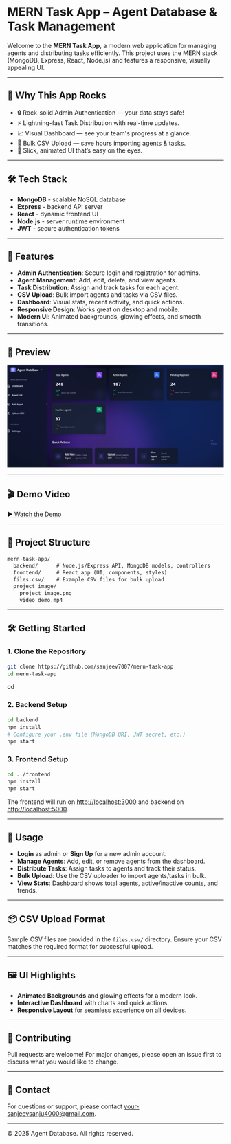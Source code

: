 # MERN Task App – Agent Database & Task Management

Welcome to the **MERN Task App**, a modern web application for managing agents and distributing tasks efficiently. This project uses the MERN stack (MongoDB, Express, React, Node.js) and features a responsive, visually appealing UI.
    
---

## 🚀 Why This App Rocks

- 🔒 Rock-solid Admin Authentication — your data stays safe!
- ⚡ Lightning-fast Task Distribution with real-time updates.
- 📈 Visual Dashboard — see your team's progress at a glance.
- 📂 Bulk CSV Upload — save hours importing agents & tasks.
- 🎨 Slick, animated UI that’s easy on the eyes.

---

## 🛠️ Tech Stack

- **MongoDB** - scalable NoSQL database
- **Express** - backend API server
- **React** - dynamic frontend UI
- **Node.js** - server runtime environment
- **JWT** - secure authentication tokens

---

## 🚀 Features

- **Admin Authentication**: Secure login and registration for admins.
- **Agent Management**: Add, edit, delete, and view agents.
- **Task Distribution**: Assign and track tasks for each agent.
- **CSV Upload**: Bulk import agents and tasks via CSV files.
- **Dashboard**: Visual stats, recent activity, and quick actions.
- **Responsive Design**: Works great on desktop and mobile.
- **Modern UI**: Animated backgrounds, glowing effects, and smooth transitions.

---

## 📸 Preview

![Project Screenshot](/project%20image/project%20image%20.png)

---

## 🎬 Demo Video

[▶️ Watch the Demo](https://drive.google.com/drive/folders/1E_Z1pH6OO4tAewr8rqfN4Gg_r1mYtcTw?usp=sharing)

---

## 📂 Project Structure

```
mern-task-app/
  backend/      # Node.js/Express API, MongoDB models, controllers
  frontend/     # React app (UI, components, styles)
  files.csv/    # Example CSV files for bulk upload
  project image/
    project image.png
    video demo.mp4
```

---

## 🛠️ Getting Started

### 1. Clone the Repository

```sh
git clone https://github.com/sanjeev7007/mern-task-app
cd mern-task-app
```
cd 
### 2. Backend Setup

```sh
cd backend
npm install
# Configure your .env file (MongoDB URI, JWT secret, etc.)
npm start
```

### 3. Frontend Setup

```sh
cd ../frontend
npm install
npm start
```

The frontend will run on [http://localhost:3000](http://localhost:3000) and backend on [http://localhost:5000](http://localhost:5000).

---

## 📄 Usage

- **Login** as admin or **Sign Up** for a new admin account.
- **Manage Agents**: Add, edit, or remove agents from the dashboard.
- **Distribute Tasks**: Assign tasks to agents and track their status.
- **Bulk Upload**: Use the CSV uploader to import agents/tasks in bulk.
- **View Stats**: Dashboard shows total agents, active/inactive counts, and trends.

---

## 📦 CSV Upload Format

Sample CSV files are provided in the `files.csv/` directory. Ensure your CSV matches the required format for successful upload.

---

## 🖼️ UI Highlights

- **Animated Backgrounds** and glowing effects for a modern look.
- **Interactive Dashboard** with charts and quick actions.
- **Responsive Layout** for seamless experience on all devices.

---

## 🤝 Contributing

Pull requests are welcome! For major changes, please open an issue first to discuss what you would like to change.

---

## 📧 Contact

For questions or support, please contact [your-sanjeevsanju4000@gmail.com](mailto:your-sanjeevsanju4000@gmail.com).

---

© 2025 Agent Database. All rights reserved.